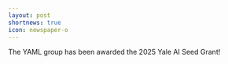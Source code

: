 ```yaml
---
layout: post
shortnews: true
icon: newspaper-o
---
```


The YAML group has been awarded the 2025 Yale AI Seed Grant! 